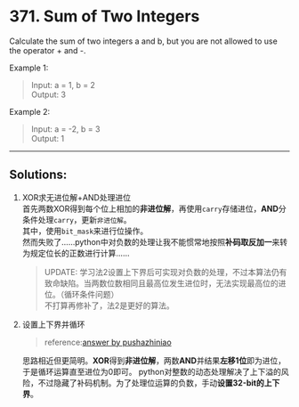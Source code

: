 # 371. Sum of Two Integers

Calculate the sum of two integers a and b, but you are not allowed to use the operator + and -.

Example 1:

> Input: a = 1, b = 2  
Output: 3

Example 2:

> Input: a = -2, b = 3  
Output: 1
--- 

## Solutions:
1. XOR求无进位解+AND处理进位  
首先两数XOR得到每个位上相加的**非进位解**，再使用`carry`存储进位，**AND**分条件处理`carry`，更新`非进位解`。  
其中，使用`bit_mask`来进行位操作。  
然而失败了……python中对负数的处理让我不能惯常地按照**补码取反加一**来转为规定位长的正数进行计算……
    > UPDATE:
    > 学习法2设置上下界后可实现对负数的处理，不过本算法仍有致命缺陷。当两数位数相同且最高位发生进位时，无法实现最高位的进位。（循环条件问题）                                                                                                                                                                                
     不打算再修补了，法2是更好的算法。

2. 设置上下界并循环
    > reference:[answer by pushazhiniao](https://leetcode.com/problems/sum-of-two-integers/discuss/84282/Python-solution-with-no-%22%2B-*%22-completely-bit-manipulation-guaranteed)

    思路相近但更简明。**XOR**得到**非进位解**，两数**AND**并结果**左移1位**即为进位，于是循环运算直至进位为0即可。
    python对整数的动态处理解决了上下溢的风险，不过隐藏了补码机制。为了处理位运算的负数，手动**设置32-bit的上下界**。